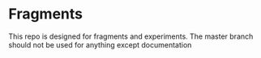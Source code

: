 # Fragments

This repo is designed for fragments and experiments. The master branch should not be used for anything except documentation